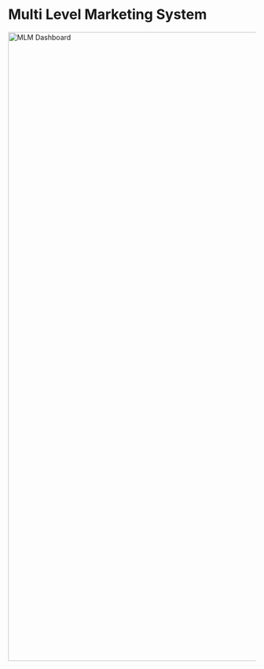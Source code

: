 # Multi Level Marketing System


<img width="1277" alt="MLM Dashboard" src="https://github.com/user-attachments/assets/b8973367-4517-4d1a-a5dd-5d82e16132a1" />
